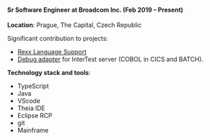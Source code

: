 #### Sr Software Engineer at Broadcom Inc. (Feb 2019 – Present)

**Location**: Prague, The Capital, Czech Republic

Significant contribution to projects:

* [Rexx Language Support](https://marketplace.visualstudio.com/items?itemName=broadcomMFD.lsp-for-rexx)
* [Debug adapter](https://marketplace.visualstudio.com/items?itemName=broadcomMFD.debugger-for-mainframe) for InterTest server (COBOL in CICS and BATCH).

**Technology stack and tools**:
* TypeScript
* Java
* VScode
* Theia IDE
* Eclipse RCP
* git
* Mainframe